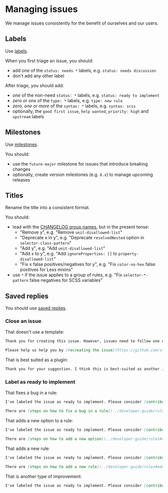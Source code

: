 # Managing issues

We manage issues consistently for the benefit of ourselves and our users.

## Labels

Use [labels](https://github.com/stylelint-stylistic/stylelint-stylistic/labels).

When you first triage an issue, you should:

- add one of the `status: needs *` labels, e.g. `status: needs discussion`
- don't add any other label

After triage, you should add:

- _one_ of the non-need `status: *` labels, e.g. `status: ready to implement`
- _zero or one_ of the `type: *` labels, e.g. `type: new rule`
- _zero, one or more_ of the `syntax: *` labels, e.g. `syntax: scss`
- optionally, the `good first issue`, `help wanted`, `priority: high` and `upstream` labels

## Milestones

Use [milestones](https://github.com/stylelint-stylistic/stylelint-stylistic/milestones).

You should:

- use the `future-major` milestone for issues that introduce breaking changes
- optionally, create version milestones (e.g. `8.x`) to manage upcoming releases

## Titles

Rename the title into a consistent format.

You should:

- lead with the [CHANGELOG group names](pull-requests.md), but in the present tense:
  - "Remove y", e.g. "Remove `unit-disallowed-list`"
  - "Deprecate x in y", e.g. "Deprecate `resolvedNested` option in `selector-class-pattern`"
  - "Add y", e.g. "Add `unit-disallowed-list`"
  - "Add x to y", e.g. "Add `ignoreProperties: []` to `property-disallowed-list`"
  - "Fix x false positives/negatives for y", e.g. "Fix `color-no-hex` false positives for Less mixins"
- use `*` if the issue applies to a group of rules, e.g. "Fix `selector-*-pattern` false negatives for SCSS variables"

## Saved replies

You should use [saved replies](https://help.github.com/en/github/writing-on-github/working-with-saved-replies).

### Close an issue

That doesn't use a template:

```md
Thank you for creating this issue. However, issues need to follow one of our templates so that we can clearly understand your particular circumstances.

Please help us help you by [recreating the issue](https://github.com/stylelint-stylistic/stylelint-stylistic/issues/new/choose) using one of our templates.
```

That is best suited as a plugin:

```md
Thank you for your suggestion. I think this is best-suited as another [plugin](https://stylelint.io/developer-guide/plugins).
```

### Label as ready to implement

That fixes a bug in a rule:

```md
I've labeled the issue as ready to implement. Please consider [contributing](https://github.com/stylelint-stylistic/stylelint-stylistic/blob/main/CONTRIBUTING.md) if you have time.

There are [steps on how to fix a bug in a rule](../developer-guide/rules#fix-a-bug-in-a-rule) in the Developer guide.
```

That adds a new option to a rule:

```md
I've labeled the issue as ready to implement. Please consider [contributing](https://github.com/stylelint-stylistic/stylelint-stylistic/blob/main/CONTRIBUTING.md) if you have time.

There are [steps on how to add a new option](../developer-guide/rules#add-an-option-to-a-rule) in the Developer guide.
```

That adds a new rule:

```md
I've labeled the issue as ready to implement. Please consider [contributing](https://github.com/stylelint-stylistic/stylelint-stylistic/blob/main/CONTRIBUTING.md) if you have time.

There are [steps on how to add a new rule](../developer-guide/rules#add-a-rule) in the Developer guide.
```

That is another type of improvement:

```md
I've labeled the issue as ready to implement. Please consider [contributing](https://github.com/stylelint-stylistic/stylelint-stylistic/blob/main/CONTRIBUTING.md) if you have time.
```
